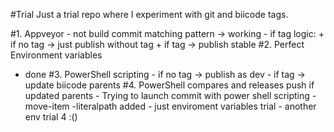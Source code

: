 #Trial
Just a trial repo where I experiment with git and biicode tags.

#1. Appveyor
    - not build commit matching pattern -> working
    - if tag logic:
        + if no tag -> just publish without tag
        + if tag -> publish stable
#2. Perfect Environment variables
   - done
#3. PowerShell scripting
    - if no tag -> publish as dev 
    - if tag -> update biicode parents
#4. PowerShell compares and releases push if updated parents
    - Trying to launch commit with power shell scripting
    - move-item -literalpath added
    - just enviroment variables trial
    - another env trial 4 :()
